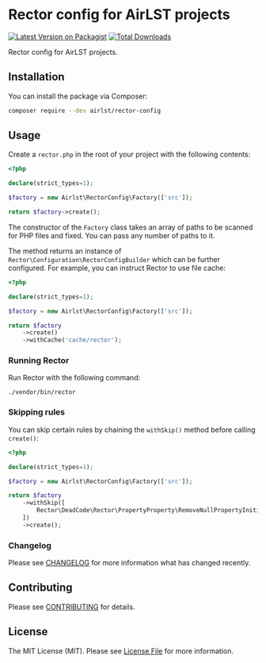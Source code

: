 # Rector config for AirLST projects

[![Latest Version on Packagist](https://img.shields.io/packagist/v/airlst/rector-config.svg?style=flat-square)](https://packagist.org/packages/airlst/rector-config)
[![Total Downloads](https://img.shields.io/packagist/dt/airlst/rector-config.svg?style=flat-square)](https://packagist.org/packages/airlst/rector-config)

Rector config for AirLST projects.

## Installation

You can install the package via Composer:

```bash
composer require --dev airlst/rector-config
```

## Usage

Create a `rector.php` in the root of your project with the following contents:

```php
<?php

declare(strict_types=1);

$factory = new Airlst\RectorConfig\Factory(['src']);

return $factory->create();
```

The constructor of the `Factory` class takes an array of paths to be scanned for PHP files and fixed. You can pass any number of paths to it.

The method returns an instance of `Rector\Configuration\RectorConfigBuilder` which can be further configured.
For example, you can instruct Rector to use file cache:

```php
<?php

declare(strict_types=1);

$factory = new Airlst\RectorConfig\Factory(['src']);

return $factory
    ->create()
    ->withCache('cache/rector');
```

### Running Rector

Run Rector with the following command:

```shell
./vendor/bin/rector
```

### Skipping rules

You can skip certain rules by chaining the `withSkip()` method before calling `create()`:

```php
<?php

declare(strict_types=1);

$factory = new Airlst\RectorConfig\Factory(['src']);

return $factory
    ->withSkip([
        Rector\DeadCode\Rector\PropertyProperty\RemoveNullPropertyInitializationRector::class,
    ])
    ->create();
```

### Changelog

Please see [CHANGELOG](CHANGELOG.md) for more information what has changed recently.

## Contributing

Please see [CONTRIBUTING](CONTRIBUTING.md) for details.

## License

The MIT License (MIT). Please see [License File](LICENSE.md) for more information.
